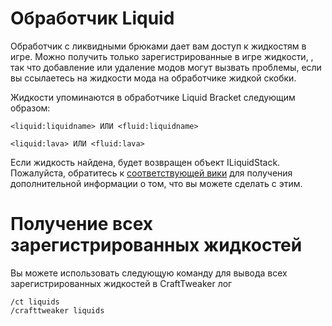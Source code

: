 # Обработчик Liquid

Обработчик с ликвидными брюками дает вам доступ к жидкостям в игре. Можно получить только зарегистрированные в игре жидкости, , так что добавление или удаление модов могут вызвать проблемы, если вы ссылаетесь на жидкости мода на обработчике жидкой скобки.

Жидкости упоминаются в обработчике Liquid Bracket следующим образом:

```zenscript
<liquid:liquidname> ИЛИ <fluid:liquidname>

<liquid:lava> ИЛИ <fluid:lava>
```

Если жидкость найдена, будет возвращен объект ILiquidStack. Пожалуйста, обратитесь к [соответствующей вики](/Vanilla/Liquids/ILiquidStack/) для получения дополнительной информации о том, что вы можете сделать с этим.

# Получение всех зарегистрированных жидкостей

Вы можете использовать следующую команду для вывода всех зарегистрированных жидкостей в CraftTweaker лог

    /ct liquids
    /crafttweaker liquids